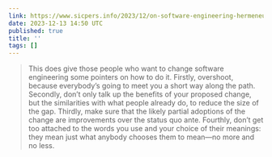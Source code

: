 ```yaml
---
link: https://www.sicpers.info/2023/12/on-software-engineering-hermeneutics/
date: 2023-12-13 14:50 UTC
published: true
title: ''
tags: []
---
```


> This does give those people who want to change software engineering some pointers on how to do it. Firstly, overshoot, because everybody’s going to meet you a short way along the path. Secondly, don’t only talk up the benefits of your proposed change, but the similarities with what people already do, to reduce the size of the gap. Thirdly, make sure that the likely partial adoptions of the change are improvements over the status quo ante. Fourthly, don’t get too attached to the words you use and your choice of their meanings: they mean just what anybody chooses them to mean—no more and no less.

